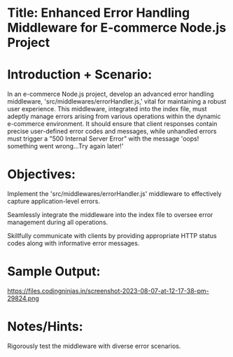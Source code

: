 # Title: Enhanced Error Handling Middleware for E-commerce Node.js Project

# Introduction + Scenario:

In an e-commerce Node.js project, develop an advanced error handling middleware, 'src/middlewares/errorHandler.js,' vital for maintaining a robust user experience. This middleware, integrated into the index file, must adeptly manage errors arising from various operations within the dynamic e-commerce environment. It should ensure that client responses contain precise user-defined error codes and messages, while unhandled errors must trigger a "500 Internal Server Error" with the message 'oops! something went wrong...Try again later!'

# Objectives:

Implement the 'src/middlewares/errorHandler.js' middleware to effectively capture application-level errors.

Seamlessly integrate the middleware into the index file to oversee error management during all operations.

Skillfully communicate with clients by providing appropriate HTTP status codes along with informative error messages.

# Sample Output:

https://files.codingninjas.in/screenshot-2023-08-07-at-12-17-38-pm-29824.png

# Notes/Hints:

Rigorously test the middleware with diverse error scenarios.
